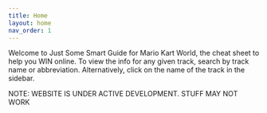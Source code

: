 ```yaml
---
title: Home
layout: home
nav_order: 1
---
```


Welcome to Just Some Smart Guide for Mario Kart World, the cheat sheet to help you WIN online. To view the info for any given track, search by track name or abbreviation. Alternatively, click on the name of the track in the sidebar.

NOTE: WEBSITE IS UNDER ACTIVE DEVELOPMENT. STUFF MAY NOT WORK
